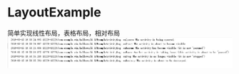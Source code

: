 # LayoutExample
简单实现线性布局，表格布局，相对布局
![image](https://github.com/he476/HelloWorld/blob/master/images/lab1_1.JPG)
